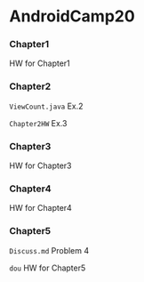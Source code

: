 # AndroidCamp20
### Chapter1
HW for Chapter1

### Chapter2
`ViewCount.java`  Ex.2

`Chapter2HW`   Ex.3

### Chapter3

HW for Chapter3

### Chapter4

HW for Chapter4

### Chapter5

`Discuss.md`	Problem 4

`dou`	HW for Chapter5